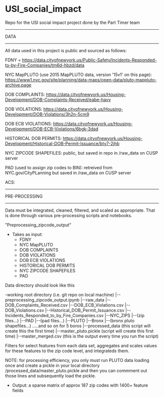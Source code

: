 # USI_social_impact
Repo for the USI social impact project done by the Part Timer team

******
DATA
******

All data used in this project is public and sourced as follows:

FDNY = https://data.cityofnewyork.us/Public-Safety/Incidents-Responded-to-by-Fire-Companies/tm6d-hbzd/data

NYC MapPLUTO (use 2015 MapPLUTO data, version '15v1' on this page): https://www1.nyc.gov/site/planning/data-maps/open-data/pluto-mappluto-archive.page

DOB COMPLAINTS: https://data.cityofnewyork.us/Housing-Development/DOB-Complaints-Received/eabe-havv

DOB VIOLATIONS: https://data.cityofnewyork.us/Housing-Development/DOB-Violations/3h2n-5cm9

DOB ECB VIOLATIONS: https://data.cityofnewyork.us/Housing-Development/DOB-ECB-Violations/6bgk-3dad

HISTORICAL DOB PERMITS: https://data.cityofnewyork.us/Housing-Development/Historical-DOB-Permit-Issuance/bty7-2jhb

NYC ZIPCODE SHAPEFILES: public, but saved in repo in /raw_data on CUSP server

PAD (used to assign zip codes to BIN): retreived from NYC.gov/CityPLanning but saved in /raw_data on CUSP server

ACS:

**************
PRE-PROCESSING
**************
Data must be integrated, cleaned, filtered, and scaled as appropriate. That is done through various pre-processing scripts and notebooks.

"Preprocessing_zipcode_output"
- Takes as input:
    - FDNY
    - NYC MapPLUTO
    - DOB COMPLAINTS
    - DOB VIOLATIONS
    - DOB ECB VIOLATIONS
    - HISTORICAL DOB PERMITS
    - NYC ZIPCODE SHAPEFILES
    - PAD

Data directory should look like this

-working root directory (i.e. git repo on local machine)
    |--preprocessing_zipcode_output.ipynb
    |--raw_data
        |--DOB_Complaints_Received.csv
        |--DOB_ECB_Violations.csv
        |--DOB_Violations.csv
        |--Historical_DOB_Permit_Issuance.csv
        |--Incidents_Responded_to_by_Fire_Companies.csv
        |--NYC_ZIPS
            |--(zip files...)
        |--PAD
            |--(pad files...)
        |--PLUTO
            |--Bronx
                |--(bronx pluto shapefiles...)
            .....and so on for 5 boros
    |--processed_data (this script will create this the first time)
        |--master_pluto.pickle (script will create this first time)
        |--master_merged.csv (this is the output every time you run the script)
        


Filters for select features from each data set, aggregates and scales values for these features to the zip code level, and integrateds them.

NOTE: for processing efficiency, you only must run PLUTO data loading once and create a pickle in your local directory /processed_data/master_pluto.pickle  and then you can commment out those lines and subsequently load the pickle.

- Output: a sparse matrix of approx 187 zip codes with 1400+ feature fields
